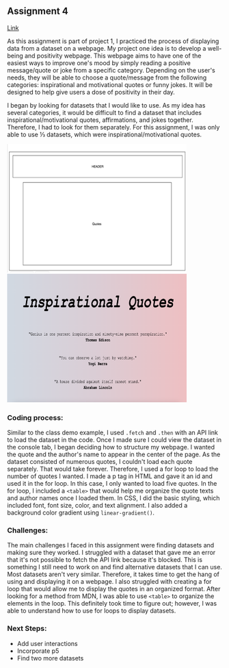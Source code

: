 ## Assignment 4
[Link](https://fatemaalhameli.github.io/ConnectionsLab/Assignments/Assignment%204/index.html)

As this assignment is part of project 1, I practiced the process of displaying data from a dataset on a webpage. My project one idea is to develop a well-being and positivity webpage. This webpage aims to have one of the easiest ways to improve one's mood by simply reading a positive message/quote or joke from a specific category. Depending on the user's needs, they will be able to choose a quote/message from the following categories: inspirational and motivational quotes or funny jokes. It will be designed to help give users a dose of positivity in their day. 

I began by looking for datasets that I would like to use. As my idea has several categories, it would be difficult to find a dataset that includes inspirational/motivational quotes, affirmations, and jokes together. Therefore, I had to look for them separately. For this assignment, I was only able to use ⅓ datasets, which were inspirational/motivational quotes.  

<img src= "https://github.com/FatemaAlhameli/ConnectionsLab/blob/main/Media/Assignments%20Media/wireframe4.png" width = "420" height = "300"> <img src= "https://github.com/FatemaAlhameli/ConnectionsLab/blob/main/Media/Assignments%20Media/Assignment4.png" width = "420" height = "300">

### Coding process: 

Similar to the class demo example, I used ```.fetch``` and ```.then``` with an API link to load the dataset in the code. Once I made sure I could view the dataset in the console tab, I began deciding how to structure my webpage. I wanted the quote and the author's name to appear in the center of the page. As the dataset consisted of numerous quotes, I couldn't load each quote separately. That would take forever. Therefore, I used a for loop to load the number of quotes I wanted. I made a p tag in HTML and gave it an id and used it in the for loop. In this case, I only wanted to load five quotes. In the for loop, I included a ```<table>``` that would help me organize the quote texts and author names once I loaded them. In CSS, I did the basic styling, which included font, font size, color, and text alignment. I also added a background color gradient using ```linear-gradient()```. 


### Challenges:

The main challenges I faced in this assignment were finding datasets and making sure they worked. I struggled with a dataset that gave me an error that it's not possible to fetch the API link because it's blocked. This is something I still need to work on and find alternative datasets that I can use. Most datasets aren't very similar. Therefore, it takes time to get the hang of using and displaying it on a webpage. I also struggled with creating a for loop that would allow me to display the quotes in an organized format. After looking for a method from MDN, I was able to use ```<table>``` to organize the elements in the loop. This definitely took time to figure out; however, I was able to understand how to use for loops to display datasets. 


### Next Steps:

* Add user interactions
* Incorporate p5
* Find two more datasets 
